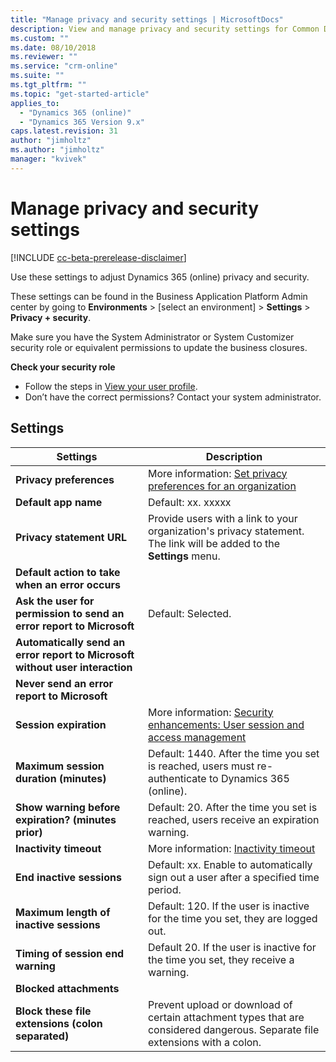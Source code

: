 ```yaml
---
title: "Manage privacy and security settings | MicrosoftDocs"
description: View and manage privacy and security settings for Common Data Service for Apps.
ms.custom: ""
ms.date: 08/10/2018
ms.reviewer: ""
ms.service: "crm-online"
ms.suite: ""
ms.tgt_pltfrm: ""
ms.topic: "get-started-article"
applies_to: 
  - "Dynamics 365 (online)"
  - "Dynamics 365 Version 9.x"
caps.latest.revision: 31
author: "jimholtz"
ms.author: "jimholtz"
manager: "kvivek"
---
```

# Manage privacy and security settings

[!INCLUDE [cc-beta-prerelease-disclaimer](../includes/cc-beta-prerelease-disclaimer.md)]

Use these settings to adjust Dynamics 365 (online) privacy and security.

These settings can be found in the Business Application Platform Admin center by going to **Environments** > [select an environment] > **Settings** > **Privacy + security**.

Make sure you have the System Administrator or System Customizer security role or equivalent permissions to update the business closures.

**Check your security role**

- Follow the steps in [View your user profile](https://docs.microsoft.com/dynamics365/customer-engagement/basics/view-your-user-profile).
- Don’t have the correct permissions? Contact your system administrator.

## Settings

|Settings|Description|  
|--------------|-----------------|  
|**Privacy preferences**|More information: [Set privacy preferences for an organization](https://docs.microsoft.com/dynamics365/customer-engagement/admin/set-privacy-preferences-organization)|  
|**Default app name**|Default: xx. xxxxx|  
|**Privacy statement URL**|Provide users with a link to your organization's privacy statement. The link will be added to the **Settings** menu.|  
|**Default action to take when an error occurs**| |
|**Ask the user for permission to send an error report to Microsoft**|Default: Selected.|  
|**Automatically send an error report to Microsoft without user interaction**||  
|**Never send an error report to Microsoft**||  
|**Session expiration**|More information: [Security enhancements: User session and access management](https://docs.microsoft.com/dynamics365/customer-engagement/admin/user-session-management)|  
|**Maximum session duration (minutes)**|Default: 1440. After the time you set is reached, users must re-authenticate to Dynamics 365 (online).|  
|**Show warning before expiration? (minutes prior)**|Default: 20. After the time you set is reached, users receive an expiration warning.|  
|**Inactivity timeout**|More information: [Inactivity timeout](https://docs.microsoft.com/dynamics365/customer-engagement/admin/user-session-management#inactivity-timeout) |  
|**End inactive sessions**|Default: xx. Enable to automatically sign out a user after a specified time period.|  
|**Maximum length of inactive sessions**|Default: 120. If the user is inactive for the time you set, they are logged out.|  
|**Timing of session end warning**|Default 20. If the user is inactive for the time you set, they receive a warning.|  
|**Blocked attachments**||  
|**Block these file extensions (colon separated)**|Prevent upload or download of certain attachment types that are considered dangerous. Separate file extensions with a colon.|  
